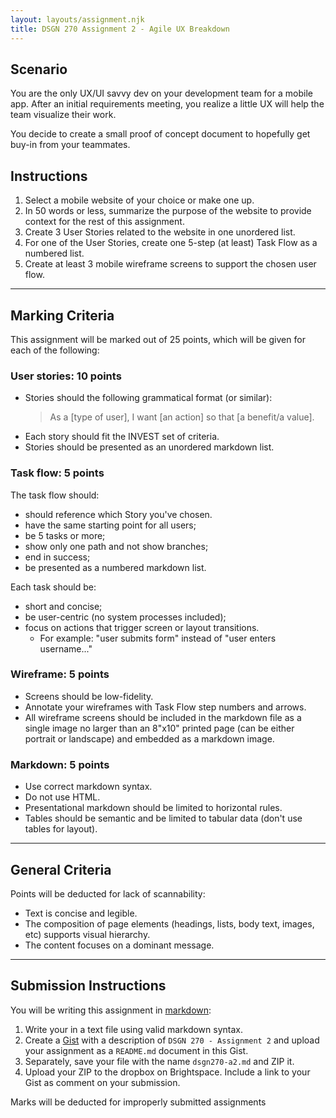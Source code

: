 ```yaml
---
layout: layouts/assignment.njk
title: DSGN 270 Assignment 2 - Agile UX Breakdown
---
```

## Scenario
You are the only UX/UI savvy dev on your development team for a mobile app. After an initial requirements meeting, you realize a little UX will help the team visualize their work.

You decide to create a small proof of concept document to hopefully get buy-in from your teammates.

## Instructions
1. Select a mobile website of your choice or make one up. 
2. In 50 words or less, summarize the purpose of the website to provide context for the rest of this assignment.
3. Create 3 User Stories related to the website in one unordered list.
4. For one of the User Stories, create one 5-step (at least) Task Flow as a numbered list.
5. Create at least 3 mobile wireframe screens to support the chosen user flow.

---

## Marking Criteria
This assignment will be marked out of 25 points, which will be given for each of the following:

### User stories: 10 points
- Stories should the following grammatical format (or similar): 
    > As a [type of user], I want [an action] so that [a benefit/a value].
- Each story should fit the INVEST set of criteria.
- Stories should be presented as an unordered markdown list.

### Task flow: 5 points
The task flow should:
- should reference which Story you've chosen.
- have the same starting point for all users;
- be 5 tasks or more;
- show only one path and not show branches;
- end in success;
- be presented as a numbered markdown list.

Each task should be:
- short and concise;
- be user-centric (no system processes included);
- focus on actions that trigger screen or layout transitions. 
    - For example: "user submits form" instead of "user enters username..."

### Wireframe: 5 points
- Screens should be low-fidelity.
- Annotate your wireframes with Task Flow step numbers and arrows.
- All wireframe screens should be included in the markdown file as a single image no larger than an 8"x10" printed page (can be either portrait or landscape) and embedded as a markdown image.

### Markdown: 5 points
- Use correct markdown syntax.
- Do not use HTML.
- Presentational markdown should be limited to horizontal rules.
- Tables should be semantic and be limited to tabular data (don't use tables for layout).

---

## General Criteria
Points will be deducted for lack of scannability:
- Text is concise and legible.
- The composition of page elements (headings, lists, body text, images, etc) supports visual hierarchy.
- The content focuses on a dominant message.

---

## Submission Instructions
You will be writing this assignment in [markdown](https://docs.github.com/en/github/writing-on-github/getting-started-with-writing-and-formatting-on-github/basic-writing-and-formatting-syntax):
1. Write your  in a text file using valid markdown syntax.
2. Create a [Gist](https://gist.github.com/) with a description of `DSGN 270 - Assignment 2` and upload your assignment as a `README.md` document in this Gist.
3. Separately, save your file with the name `dsgn270-a2.md` and ZIP it.
4. Upload your ZIP to the dropbox on Brightspace. Include a link to your Gist as comment on your submission.

Marks will be deducted for improperly submitted assignments
